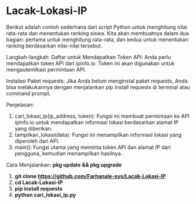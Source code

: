 # Lacak-Lokasi-IP
Berikut adalah contoh sederhana dari script Python untuk menghitung nilai rata-rata dan menentukan ranking siswa. Kita akan membuatnya dalam dua bagian: pertama untuk menghitung rata-rata, dan kedua untuk menentukan ranking berdasarkan nilai-nilai tersebut.

Langkah-langkah:
Daftar untuk Mendapatkan Token API: Anda perlu mendapatkan token API dari ipinfo.io. Token ini akan digunakan untuk mengautentikasi permintaan API.

Instalasi Paket requests: Jika Anda belum menginstal paket requests, Anda bisa melakukannya dengan menjalankan pip install requests di terminal atau command prompt.

Penjelasan:
1. cari_lokasi_ip(ip_address, token): Fungsi ini membuat permintaan ke API ipinfo.io untuk mendapatkan informasi lokasi berdasarkan alamat IP yang diberikan.
2. tampilkan_lokasi(data): Fungsi ini menampilkan informasi lokasi yang diperoleh dari API.
2. main(): Fungsi utama yang meminta token API dan alamat IP dari pengguna, kemudian menampilkan hasilnya.

Cara Menjalankan: 
**pkg update && pkg upgrade**

1. **git clone https://github.com/Farhanale-sys/Lacak-Lokasi-IP**
2. **cd Lacak-Lokasi-IP**
3. **pip install requests**
4. **python cari_lokasi_ip.py**

